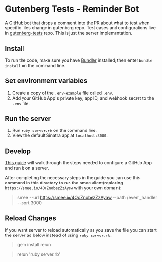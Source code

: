 # Gutenberg Tests - Reminder Bot

A GitHub bot that drops a comment into the PR about what to test when specific files change in gutenberg repo. Test cases and configurations live in [gutenberg-tests](https://github.com/wordpress-mobile/gutenberg-tests) repo. This is just the server implementation.

## Install

To run the code, make sure you have [Bundler](http://gembundler.com/) installed; then enter `bundle install` on the command line.

## Set environment variables

1. Create a copy of the `.env-example` file called `.env`.
2. Add your GitHub App's private key, app ID, and webhook secret to the `.env` file.

## Run the server

1. Run `ruby server.rb` on the command line.
2. View the default Sinatra app at `localhost:3000`.

## Develop

[This guide](https://developer.github.com/apps/quickstart-guides/setting-up-your-development-environment/) will walk through the steps needed to configure a GitHub App and run it on a server.

After completing the necessary steps in the guide you can use this command in this directory to run the smee client(replacing `https://smee.io/4OcZnobezZzAyaw` with your own domain):

> smee --url https://smee.io/4OcZnobezZzAyaw --path /event_handler --port 3000

## Reload Changes

If you want server to reload automatically as you save the file  you can start the server as below instead of using `ruby server.rb`:

> gem install rerun

> rerun 'ruby server.rb'

